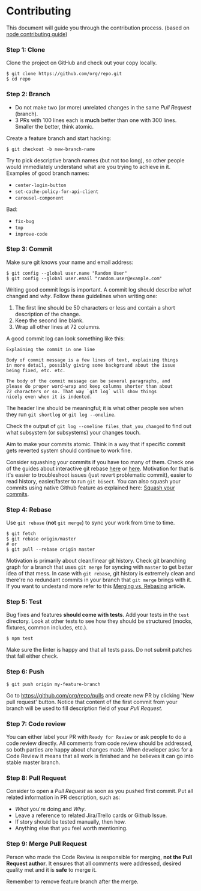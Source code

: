 # Contributing

This document will guide you through the contribution process. (based on [node contributing guide](https://github.com/nodejs/node/blob/master/CONTRIBUTING.md))


### Step 1: Clone

Clone the project on GitHub and check out your copy locally.

```text
$ git clone https://github.com/org/repo.git
$ cd repo
```

### Step 2: Branch

 - Do not make two (or more) unrelated changes in the same *Pull Request* (branch).
 - 3 PRs with 100 lines each is **much** better than one with 300 lines. Smaller the better, think atomic.

Create a feature branch and start hacking:

```text
$ git checkout -b new-branch-name
```

Try to pick descriptive branch names (but not too long), so other people would immediately understand what are you trying to achieve in it. Examples of good branch names:

 - `center-login-button`
 - `set-cache-policy-for-api-client`
 - `carousel-component`

Bad:

  - `fix-bug`
  - `tmp`
  - `improve-code`


### Step 3: Commit

Make sure git knows your name and email address:

```text
$ git config --global user.name "Random User"
$ git config --global user.email "random.user@example.com"
```

Writing good commit logs is important. A commit log should describe *what* changed and *why*. Follow these guidelines when writing one:

1. The first line should be 50 characters or less and contain a short
   description of the change.
2. Keep the second line blank.
3. Wrap all other lines at 72 columns.

A good commit log can look something like this:

```
Explaining the commit in one line

Body of commit message is a few lines of text, explaining things
in more detail, possibly giving some background about the issue
being fixed, etc. etc.

The body of the commit message can be several paragraphs, and
please do proper word-wrap and keep columns shorter than about
72 characters or so. That way `git log` will show things
nicely even when it is indented.
```

The header line should be meaningful; it is what other people see when they run `git shortlog` or `git log --oneline`.

Check the output of `git log --oneline files_that_you_changed` to find out what subsystem (or subsystems) your changes touch.

Aim to make your commits atomic. Think in a way that if specific commit gets reverted system should continue to work fine.

Consider squashing your commits if you have too many of them. Check one of the guides about interactive git rebase [here](https://help.github.com/articles/about-git-rebase/) or [here](http://gitready.com/advanced/2009/02/10/squashing-commits-with-rebase.html). Motivation for that is it's easier to troubleshoot issues (just revert problematic commit), easier to read history, easier/faster to run `git bisect`. You can also squash your commits using native Github feature as explained here: [Squash your commits](https://github.com/blog/2141-squash-your-commits).


### Step 4: Rebase

Use `git rebase` (**not** `git merge`) to sync your work from time to time.

```text
$ git fetch
$ git rebase origin/master
# or
$ git pull --rebase origin master
```

Motivation is primarily about clean/linear git history. Check git branching graph for a branch that uses `git merge` for syncing with `master` to get better idea of that mess. In case with `git rebase`, git history is extremely clean and there're no redundant commits in your branch that `git merge` brings with it. If you want to undestand more refer to this [Merging vs. Rebasing](https://www.atlassian.com/git/tutorials/merging-vs-rebasing/workflow-walkthrough) article.


### Step 5: Test

Bug fixes and features **should come with tests**. Add your tests in the `test` directory. Look at other tests to see how they should be structured (mocks, fixtures, common includes, etc.).

```text
$ npm test
```

Make sure the linter is happy and that all tests pass. Do not submit patches that fail either check.


### Step 6: Push

```text
$ git push origin my-feature-branch
```

Go to https://github.com/org/repo/pulls and create new PR by clicking 'New pull request' button. Notice that content of the first commit from your branch will be used to fill description field of your *Pull Request*.


### Step 7: Code review

You can either label your PR with `Ready for Review` or ask people to do a code review directly. All comments from code review should be addressed, so both parties are happy about changes made. When developer asks for a Code Review it means that all work is finished and he believes it can go into stable master branch.


### Step 8: Pull Request

Consider to open a *Pull Request* as soon as you pushed first commit. Put all related information in PR description, such as:

 - *What* you're doing and *Why*.
 - Leave a reference to related Jira/Trello cards or Github Issue.
 - If story should be tested manually, then how.
 - Anything else that you feel worth mentioning.


### Step 9: Merge Pull Request

Person who made the Code Review is responsible for merging, **not the Pull Request author**. It ensures that all comments were addressed, desired quality met and it is **safe** to merge it.

Remember to remove feature branch after the merge.
